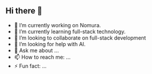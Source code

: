 ## Hi there 👋
- 🔭 I’m currently working on Nomura.
- 🌱 I’m currently learning full-stack technology.
- 👯 I’m looking to collaborate on full-stack development
- 🤔 I’m looking for help with AI.
- 💬 Ask me about ...
- 📫 How to reach me: ...
- ⚡ Fun fact: ...
